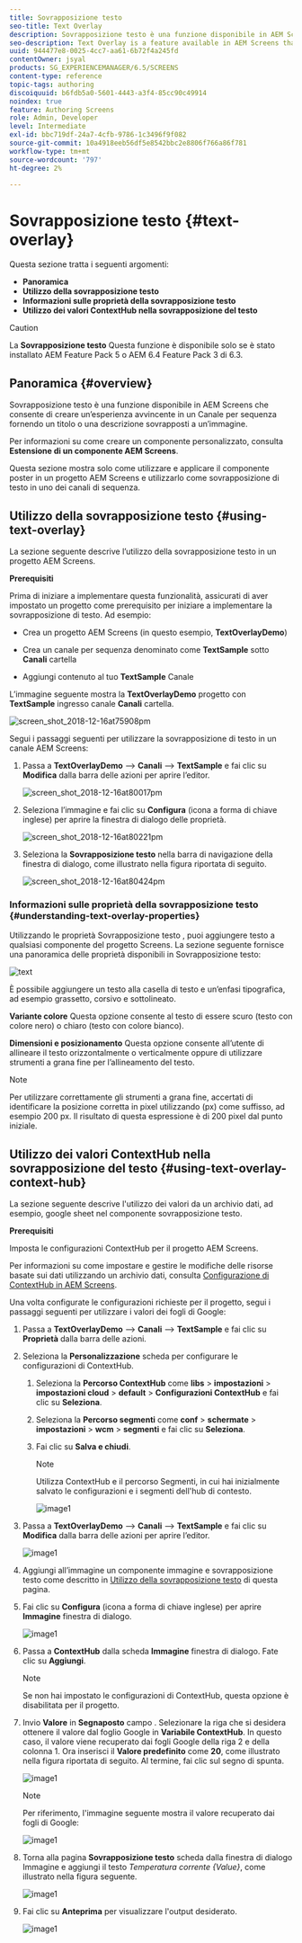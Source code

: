 ```yaml
---
title: Sovrapposizione testo
seo-title: Text Overlay
description: Sovrapposizione testo è una funzione disponibile in AEM Screens che consente di creare un’esperienza avvincente in un Canale per sequenza fornendo un titolo o una descrizione sovrapposti a un’immagine. Segui questa pagina per ulteriori informazioni.
seo-description: Text Overlay is a feature available in AEM Screens that allows you to create a compelling experience in a Sequence Channel by providing a title or a description overlaid on top of an image. Follow this page to learn more.
uuid: 944477e8-0025-4cc7-aa61-6b72f4a245fd
contentOwner: jsyal
products: SG_EXPERIENCEMANAGER/6.5/SCREENS
content-type: reference
topic-tags: authoring
discoiquuid: b6fdb5a0-5601-4443-a3f4-85cc90c49914
noindex: true
feature: Authoring Screens
role: Admin, Developer
level: Intermediate
exl-id: bbc719df-24a7-4cfb-9786-1c3496f9f082
source-git-commit: 10a4918eeb56df5e8542bbc2e8806f766a86f781
workflow-type: tm+mt
source-wordcount: '797'
ht-degree: 2%

---
```


# Sovrapposizione testo {#text-overlay}

Questa sezione tratta i seguenti argomenti:

* **Panoramica**
* **Utilizzo della sovrapposizione testo**
* **Informazioni sulle proprietà della sovrapposizione testo**
* **Utilizzo dei valori ContextHub nella sovrapposizione del testo**

>[!CAUTION]
>
>La **Sovrapposizione testo** Questa funzione è disponibile solo se è stato installato AEM Feature Pack 5 o AEM 6.4 Feature Pack 3 di 6.3.

## Panoramica {#overview}

Sovrapposizione testo è una funzione disponibile in AEM Screens che consente di creare un’esperienza avvincente in un Canale per sequenza fornendo un titolo o una descrizione sovrapposti a un’immagine.

Per informazioni su come creare un componente personalizzato, consulta **Estensione di un componente AEM Screens**.

Questa sezione mostra solo come utilizzare e applicare il componente poster in un progetto AEM Screens e utilizzarlo come sovrapposizione di testo in uno dei canali di sequenza.

## Utilizzo della sovrapposizione testo {#using-text-overlay}

La sezione seguente descrive l’utilizzo della sovrapposizione testo in un progetto AEM Screens.

**Prerequisiti**

Prima di iniziare a implementare questa funzionalità, assicurati di aver impostato un progetto come prerequisito per iniziare a implementare la sovrapposizione di testo. Ad esempio:

* Crea un progetto AEM Screens (in questo esempio, **TextOverlayDemo**)

* Crea un canale per sequenza denominato come **TextSample** sotto **Canali** cartella

* Aggiungi contenuto al tuo **TextSample** Canale

L’immagine seguente mostra la **TextOverlayDemo** progetto con **TextSample** ingresso canale **Canali** cartella.

![screen_shot_2018-12-16at75908pm](assets/screen_shot_2018-12-16at75908pm.png)

Segui i passaggi seguenti per utilizzare la sovrapposizione di testo in un canale AEM Screens:

1. Passa a **TextOverlayDemo** —> **Canali** —> **TextSample** e fai clic su **Modifica** dalla barra delle azioni per aprire l’editor.

   ![screen_shot_2018-12-16at80017pm](assets/screen_shot_2018-12-16at80017pm.png)

1. Seleziona l’immagine e fai clic su **Configura** (icona a forma di chiave inglese) per aprire la finestra di dialogo delle proprietà.

   ![screen_shot_2018-12-16at80221pm](assets/screen_shot_2018-12-16at80221pm.png)

1. Seleziona la **Sovrapposizione testo** nella barra di navigazione della finestra di dialogo, come illustrato nella figura riportata di seguito.

   ![screen_shot_2018-12-16at80424pm](assets/screen_shot_2018-12-16at80424pm.png)

### Informazioni sulle proprietà della sovrapposizione testo {#understanding-text-overlay-properties}

Utilizzando le proprietà Sovrapposizione testo , puoi aggiungere testo a qualsiasi componente del progetto Screens. La sezione seguente fornisce una panoramica delle proprietà disponibili in Sovrapposizione testo:

![text](assets/text.gif)

È possibile aggiungere un testo alla casella di testo e un’enfasi tipografica, ad esempio grassetto, corsivo e sottolineato.

**Variante colore** Questa opzione consente al testo di essere scuro (testo con colore nero) o chiaro (testo con colore bianco).

**Dimensioni e posizionamento** Questa opzione consente all’utente di allineare il testo orizzontalmente o verticalmente oppure di utilizzare strumenti a grana fine per l’allineamento del testo.

>[!NOTE]
>
>Per utilizzare correttamente gli strumenti a grana fine, accertati di identificare la posizione corretta in pixel utilizzando (px) come suffisso, ad esempio 200 px. Il risultato di questa espressione è di 200 pixel dal punto iniziale.

## Utilizzo dei valori ContextHub nella sovrapposizione del testo {#using-text-overlay-context-hub}

La sezione seguente descrive l&#39;utilizzo dei valori da un archivio dati, ad esempio, google sheet nel componente sovrapposizione testo.

**Prerequisiti**

Imposta le configurazioni ContextHub per il progetto AEM Screens.

Per informazioni su come impostare e gestire le modifiche delle risorse basate sui dati utilizzando un archivio dati, consulta [Configurazione di ContextHub in AEM Screens](https://experienceleague.adobe.com/docs/experience-manager-screens/user-guide/developing/configuring-context-hub.html).

Una volta configurate le configurazioni richieste per il progetto, segui i passaggi seguenti per utilizzare i valori dei fogli di Google:

1. Passa a **TextOverlayDemo** —> **Canali** —> **TextSample** e fai clic su **Proprietà** dalla barra delle azioni.

1. Seleziona la **Personalizzazione** scheda per configurare le configurazioni di ContextHub.

   1. Seleziona la **Percorso ContextHub** come **libs** > **impostazioni** > **impostazioni cloud** > **default** > **Configurazioni ContextHub** e fai clic su **Seleziona**.

   1. Seleziona la **Percorso segmenti** come **conf** > **schermate** > **impostazioni** > **wcm** > **segmenti** e fai clic su **Seleziona**.

   1. Fai clic su **Salva e chiudi**.

      >[!NOTE]
      >
      >Utilizza ContextHub e il percorso Segmenti, in cui hai inizialmente salvato le configurazioni e i segmenti dell&#39;hub di contesto.

      ![image1](/help/user-guide/assets/text-overlay/text-overlay8.png)

1. Passa a **TextOverlayDemo** —> **Canali** —> **TextSample** e fai clic su **Modifica** dalla barra delle azioni per aprire l’editor.

   ![image1](/help/user-guide/assets/text-overlay/text-overlay1.png)

1. Aggiungi all’immagine un componente immagine e sovrapposizione testo come descritto in [Utilizzo della sovrapposizione testo](/help/user-guide/text-overlay.md#using-text-overlay) di questa pagina.

1. Fai clic su **Configura** (icona a forma di chiave inglese) per aprire **Immagine** finestra di dialogo.

   ![image1](/help/user-guide/assets/text-overlay/text-overlay4.png)

1. Passa a **ContextHub** dalla scheda **Immagine** finestra di dialogo. Fate clic su **Aggiungi**.

   >[!NOTE]
   >Se non hai impostato le configurazioni di ContextHub, questa opzione è disabilitata per il progetto.

1. Invio **Valore** in **Segnaposto** campo . Selezionare la riga che si desidera ottenere il valore dal foglio Google in **Variabile ContextHub**. In questo caso, il valore viene recuperato dai fogli Google della riga 2 e della colonna 1. Ora inserisci il **Valore predefinito** come **20**, come illustrato nella figura riportata di seguito. Al termine, fai clic sul segno di spunta.

   ![image1](/help/user-guide/assets/text-overlay/text-overlay5.png)

   >[!NOTE]
   >Per riferimento, l&#39;immagine seguente mostra il valore recuperato dai fogli di Google:

   ![image1](/help/user-guide/assets/text-overlay/text-overlay6.png)

1. Torna alla pagina **Sovrapposizione testo** scheda dalla finestra di dialogo Immagine e aggiungi il testo *Temperatura corrente {Value}*, come illustrato nella figura seguente.

   ![image1](/help/user-guide/assets/text-overlay/text-overlay7.png)

1. Fai clic su **Anteprima** per visualizzare l&#39;output desiderato.

   ![image1](/help/user-guide/assets/text-overlay/text-overlay10.png)
